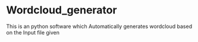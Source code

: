 # Wordcloud_generator
This is an python software which Automatically generates wordcloud based on the Input file given
